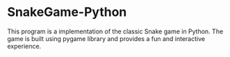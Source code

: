 # SnakeGame-Python
This program is a implementation of the classic Snake game in Python. The game is built using pygame library and provides a fun and interactive experience.
